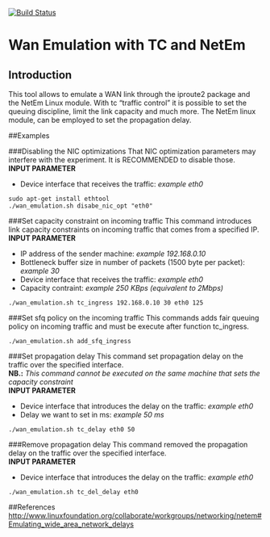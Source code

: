 [![Build Status](https://travis-ci.org/webrtc/apprtc.svg?branch=master)](https://travis-ci.org/webrtc/apprtc)

# Wan Emulation with TC and NetEm

## Introduction

This tool allows to emulate a WAN link through the iproute2 package and the NetEm
Linux module. With tc “traffic control” it is possible to set the queuing discipline,
limit the link capacity and much more. The NetEm linux module,
can be employed to set the propagation delay.

##Examples

###Disabling the NIC optimizations 
That NIC optimization parameters may interfere with the experiment. It is RECOMMENDED to disable those.<br />
 **INPUT PARAMETER** <br />
-  Device interface that receives the traffic: *example eth0*

```
sudo apt-get install ethtool
./wan_emulation.sh disabe_nic_opt "eth0"
```

###Set capacity constraint on incoming traffic
This command introduces link capacity constraints on incoming traffic that comes from a specified IP.<br />
**INPUT PARAMETER**<br />
-  IP address of the sender machine: *example 192.168.0.10*<br />
-  Bottleneck buffer size in number of packets (1500 byte per packet): *example 30*<br />
-  Device interface that receives the traffic: *example eth0*<br />
-  Capacity contraint: *example 250 KBps (equivalent to 2Mbps)*<br />

```
./wan_emulation.sh tc_ingress 192.168.0.10 30 eth0 125
```

###Set sfq policy on the incoming traffic
This commands adds fair queuing policy on incoming traffic and must be execute after function tc_ingress.<br />
```
./wan_emulation.sh add_sfq_ingress
```

###Set propagation delay 
This command set propagation delay on the traffic over the specified interface.<br />
**NB.:** *This command cannot be executed on the same machine that sets the capacity constraint*<br />
**INPUT PARAMETER**<br />
- Device interface that introduces the delay on the traffic: *example eth0*<br />
- Delay we want to set in ms: *example 50 ms*<br />

```
./wan_emulation.sh tc_delay eth0 50
```

###Remove propagation delay 
This command removed the propagation delay on the traffic over the specified interface.<br />
**INPUT PARAMETER**<br />
- Device interface that introduces the delay on the traffic: *example eth0*<br />

```
./wan_emulation.sh tc_del_delay eth0 
```

##References
http://www.linuxfoundation.org/collaborate/workgroups/networking/netem#Emulating_wide_area_network_delays